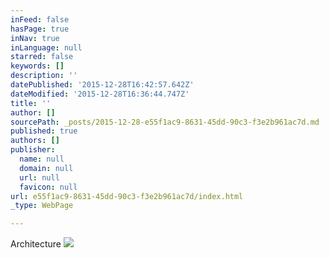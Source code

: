 ```yaml
---
inFeed: false
hasPage: true
inNav: true
inLanguage: null
starred: false
keywords: []
description: ''
datePublished: '2015-12-28T16:42:57.642Z'
dateModified: '2015-12-28T16:36:44.747Z'
title: ''
author: []
sourcePath: _posts/2015-12-28-e55f1ac9-8631-45dd-90c3-f3e2b961ac7d.md
published: true
authors: []
publisher:
  name: null
  domain: null
  url: null
  favicon: null
url: e55f1ac9-8631-45dd-90c3-f3e2b961ac7d/index.html
_type: WebPage

---
```

Architecture ![](https://s3-us-west-2.amazonaws.com/the-grid-img/p/91239a8bc82d17118df5d0db1d629615b16cbf8f.jpg)
